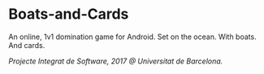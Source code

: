 # Boats-and-Cards
An online, 1v1 domination game for Android. Set on the ocean. With boats. And cards.

*Projecte Integrat de Software, 2017 @ Universitat de Barcelona.*
